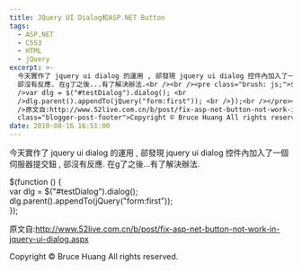 ```yaml
---
title: JQuery UI Dialog和ASP.NET Button
tags:
  - ASP.NET
  - CSS3
  - HTML
  - jQuery
excerpt: >-
  今天實作了 jquery ui dialog 的運用 , 郤發現 jquery ui dialog 控件內加入了一個<br />伺服器提交鈕 ,
  郤沒有反應. 在g了之後...有了解決辦法.<br /><br /><pre class="brush: js;">$(function () { <br
  />var dlg = $("#testDialog").dialog(); <br
  />dlg.parent().appendTo(jQuery("form:first")); <br />});<br /></pre><br /><br
  />原文自:http://www.52live.com.cn/b/post/fix-asp-net-button-not-work-in-jquery-ui-dialog.aspx<div
  class="blogger-post-footer">Copyright © Bruce Huang All rights reserved.</div>
date: 2010-08-16 16:51:00
---
```


今天實作了 jquery ui dialog 的運用 , 郤發現 jquery ui dialog 控件內加入了一個  
伺服器提交鈕 , 郤沒有反應. 在g了之後...有了解決辦法.  
  

$(function () {   
var dlg = $("#testDialog").dialog();   
dlg.parent().appendTo(jQuery("form:first"));   
});  

  
  
原文自:http://www.52live.com.cn/b/post/fix-asp-net-button-not-work-in-jquery-ui-dialog.aspx

Copyright © Bruce Huang All rights reserved.
<!-- more -->
